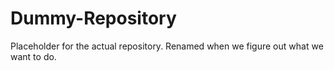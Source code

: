 # Dummy-Repository
Placeholder for the actual repository. Renamed when we figure out what we want to do.
